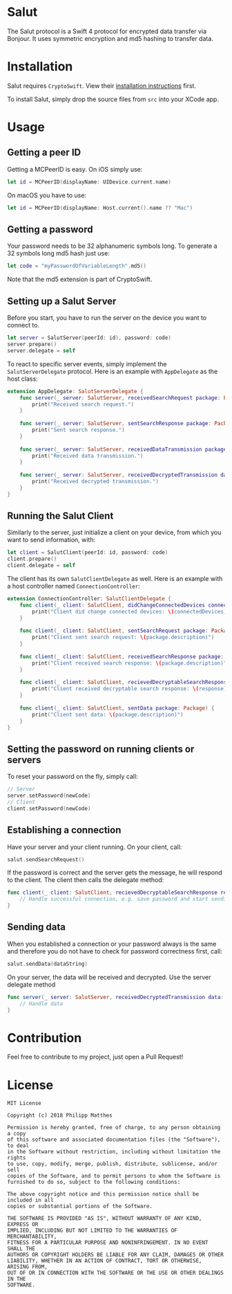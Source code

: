 # Salut
The Salut protocol is a Swift 4 protocol for encrypted data transfer via Bonjour. It uses symmetric encryption and md5 hashing to transfer data.

# Installation

Salut requires `CryptoSwift`. View their [installation instructions](https://github.com/krzyzanowskim/CryptoSwift) first.

To install Salut, simply drop the source files from `src` into your XCode app.

# Usage

## Getting a peer ID

Getting a MCPeerID is easy. On iOS simply use:
```swift
let id = MCPeerID(displayName: UIDevice.current.name)
```
On macOS you have to use:
```swift
let id = MCPeerID(displayName: Host.current().name ?? "Mac")
```

## Getting a password

Your password needs to be 32 alphanumeric symbols long. To generate a 32 symbols long md5 hash just use:
```swift
let code = "myPasswordOfVariableLength".md5()
```
Note that the md5 extension is part of CryptoSwift.

## Setting up a Salut Server

Before you start, you have to run the server on the device you want to connect to.

```swift
let server = SalutServer(peerId: id), password: code)
server.prepare()
server.delegate = self
```

To react to specific server events, simply implement the `SalutServerDelegate` protocol. Here is an example with `AppDelegate` as the host class:
```swift
extension AppDelegate: SalutServerDelegate {
    func server(_ server: SalutServer, receivedSearchRequest package: Package) {
        print("Received search request.")
    }
    
    func server(_ server: SalutServer, sentSearchResponse package: Package) {
        print("Sent search response.")
    }
    
    func server(_ server: SalutServer, receivedDataTransmission package: Package) {
        print("Received data transmission.")
    }
    
    func server(_ server: SalutServer, receivedDecryptedTransmission data: String) {
        print("Received decrypted transmission.")
    }
}
```

## Running the Salut Client

Similarly to the server, just initialize a client on your device, from which you want to send information, with:
```swift
let client = SalutClient(peerId: id, password: code)
client.prepare()
client.delegate = self
```
The client has its own `SalutClientDelegate` as well. Here is an example with a host controller named `ConnectionController`:

```swift
extension ConnectionController: SalutClientDelegate {
    func client(_ client: SalutClient, didChangeConnectedDevices connectedDevices: [String]) {
        print("Client did change connected devices: \(connectedDevices)")
    }
    
    func client(_ client: SalutClient, sentSearchRequest package: Package) {
        print("Client sent search request: \(package.description)")
    }
    
    func client(_ client: SalutClient, receivedSearchResponse package: Package) {
        print("Client received search response: \(package.description)")
    }
    
    func client(_ client: SalutClient, recievedDecryptableSearchResponse response: String) {
        print("Client received decryptable search response: \(response)")
    }
    
    func client(_ client: SalutClient, sentData package: Package) {
        print("Client sent data: \(package.description)")
    } 
}
```

## Setting the password on running clients or servers

To reset your password on the fly, simply call:
```swift
// Server
server.setPassword(newCode)
// Client
client.setPassword(newCode)
```

## Establishing a connection

Have your server and your client running. On your client, call:
```swift
salut.sendSearchRequest()
```
If the password is correct and the server gets the message, he will respond to the client. The client then calls the delegate method:
```swift
func client(_ client: SalutClient, recievedDecryptableSearchResponse response: String) {
    // Handle successful connection, e.g. save password and start sending messages
}
```

## Sending data

When you established a connection or your password always is the same and therefore you do not have to check for password correctness first, call:

```swift
salut.sendData(dataString)
```

On your server, the data will be received and decrypted. Use the server delegate method 

```swift
func server(_ server: SalutServer, receivedDecryptedTransmission data: String) {
    // Handle data
}
```

# Contribution

Feel free to contribute to my project, just open a Pull Request! 

# License

```
MIT License

Copyright (c) 2018 Philipp Matthes

Permission is hereby granted, free of charge, to any person obtaining a copy
of this software and associated documentation files (the "Software"), to deal
in the Software without restriction, including without limitation the rights
to use, copy, modify, merge, publish, distribute, sublicense, and/or sell
copies of the Software, and to permit persons to whom the Software is
furnished to do so, subject to the following conditions:

The above copyright notice and this permission notice shall be included in all
copies or substantial portions of the Software.

THE SOFTWARE IS PROVIDED "AS IS", WITHOUT WARRANTY OF ANY KIND, EXPRESS OR
IMPLIED, INCLUDING BUT NOT LIMITED TO THE WARRANTIES OF MERCHANTABILITY,
FITNESS FOR A PARTICULAR PURPOSE AND NONINFRINGEMENT. IN NO EVENT SHALL THE
AUTHORS OR COPYRIGHT HOLDERS BE LIABLE FOR ANY CLAIM, DAMAGES OR OTHER
LIABILITY, WHETHER IN AN ACTION OF CONTRACT, TORT OR OTHERWISE, ARISING FROM,
OUT OF OR IN CONNECTION WITH THE SOFTWARE OR THE USE OR OTHER DEALINGS IN THE
SOFTWARE.
```


